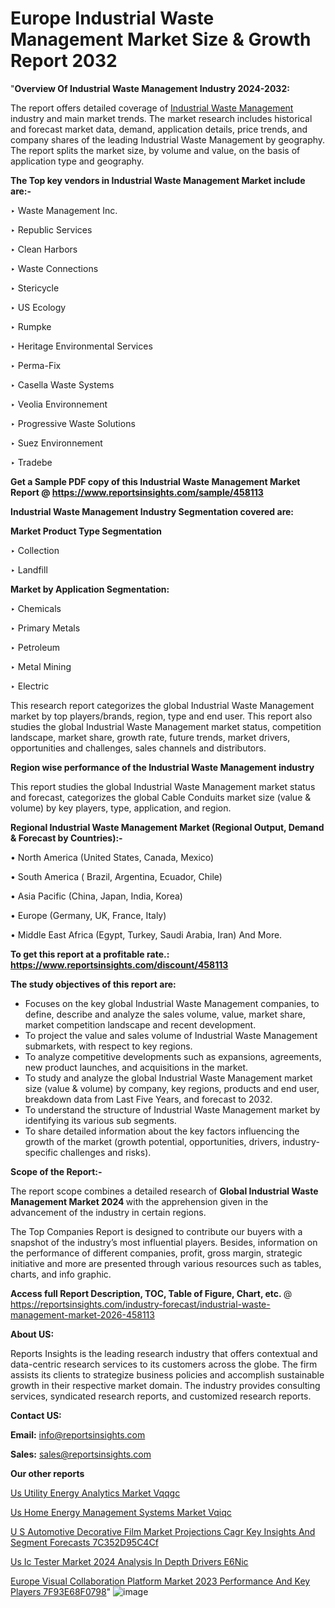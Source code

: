 # Europe Industrial Waste Management Market Size & Growth Report 2032

 "<strong>Overview Of Industrial Waste Management Industry 2024-2032:</strong>

The report offers detailed coverage of <a href=https://www.reportsinsights.com/sample/458113>Industrial Waste Management</a> industry and main market trends. The market research includes historical and forecast market data, demand, application details, price trends, and company shares of the leading Industrial Waste Management by geography. The report splits the market size, by volume and value, on the basis of application type and geography.

<strong>The Top key vendors in Industrial Waste Management Market include are:- </strong>

‣ Waste Management Inc.

‣ Republic Services

‣ Clean Harbors

‣ Waste Connections

‣ Stericycle

‣ US Ecology

‣ Rumpke

‣ Heritage Environmental Services

‣ Perma-Fix

‣ Casella Waste Systems

‣ Veolia Environnement

‣ Progressive Waste Solutions

‣ Suez Environnement

‣ Tradebe

<strong>Get a Sample PDF copy of this Industrial Waste Management Market Report </strong><strong>@ <a href=https://www.reportsinsights.com/sample/458113 style=color:#0000ff;>https://www.reportsinsights.com/sample/458113</a> </strong>

<strong>Industrial Waste Management Industry Segmentation covered are:</strong>

<strong>Market Product Type Segmentation</strong>

‣ Collection

‣ Landfill

<strong>Market by Application Segmentation:</strong>

‣ Chemicals

‣ Primary Metals

‣ Petroleum

‣ Metal Mining

‣ Electric

This research report categorizes the global Industrial Waste Management market by top players/brands, region, type and end user. This report also studies the global Industrial Waste Management market status, competition landscape, market share, growth rate, future trends, market drivers, opportunities and challenges, sales channels and distributors.

<strong>Region wise performance of the Industrial Waste Management industry</strong><strong> </strong>

This report studies the global Industrial Waste Management market status and forecast, categorizes the global Cable Conduits market size (value &amp; volume) by key players, type, application, and region. 

<strong>Regional Industrial Waste Management Market (Regional Output, Demand &amp; Forecast by Countries):-</strong>

• North America (United States, Canada, Mexico)

• South America ( Brazil, Argentina, Ecuador, Chile)

• Asia Pacific (China, Japan, India, Korea)

• Europe (Germany, UK, France, Italy)

• Middle East Africa (Egypt, Turkey, Saudi Arabia, Iran) And More.

<strong>To get this report at a profitable rate.: <a href=https://www.reportsinsights.com/discount/458113 style=color:#0000ff;>https://www.reportsinsights.com/discount/458113</a></strong>

<strong>The study objectives of this report are:</strong>
<ul>
  <li>Focuses on the key global Industrial Waste Management companies, to define, describe and analyze the sales volume, value, market share, market competition landscape and recent development.</li>
  <li>To project the value and sales volume of Industrial Waste Management submarkets, with respect to key regions.</li>
  <li>To analyze competitive developments such as expansions, agreements, new product launches, and acquisitions in the market.</li>
  <li>To study and analyze the global Industrial Waste Management market size (value &amp; volume) by company, key regions, products and end user, breakdown data from Last Five Years, and forecast to 2032.</li>
  <li>To understand the structure of Industrial Waste Management market by identifying its various sub segments.</li>
  <li>To share detailed information about the key factors influencing the growth of the market (growth potential, opportunities, drivers, industry-specific challenges and risks).</li>
</ul>
<strong>Scope of the Report:-</strong><strong> </strong>

The report scope combines a detailed research of <strong>Global Industrial Waste Management Market 2024 </strong>with the apprehension given in the advancement of the industry in certain regions.

The Top Companies Report is designed to contribute our buyers with a snapshot of the industry’s most influential players. Besides, information on the performance of different companies, profit, gross margin, strategic initiative and more are presented through various resources such as tables, charts, and info graphic.

<strong>Access full Report Description, TOC, Table of Figure, Chart, etc. </strong>@   <a href=https://reportsinsights.com/industry-forecast/industrial-waste-management-market-2026-458113 style=color:#0000ff;>https://reportsinsights.com/industry-forecast/industrial-waste-management-market-2026-458113</a>

<strong>About US:</strong>

Reports Insights is the leading research industry that offers contextual and data-centric research services to its customers across the globe. The firm assists its clients to strategize business policies and accomplish sustainable growth in their respective market domain. The industry provides consulting services, syndicated research reports, and customized research reports.

<strong>Contact US:</strong>

<p class=""""><b>Email:</b> <a href=mailto:info@reportsinsights.com>info@reportsinsights.com</a></p>
<p class=""""><b>Sales:</b> <a href=mailto:sales@reportsinsights.com>sales@reportsinsights.com</a></p>

<strong>Our other reports</strong>

<a href=https://www.linkedin.com/pulse/us-utility-energy-analytics-market-vqqgc/>Us Utility Energy Analytics Market Vqqgc</a>

<a href=https://www.linkedin.com/pulse/us-home-energy-management-systems-market-vqiqc/>Us Home Energy Management Systems Market Vqiqc</a>

<a href=https://medium.com/@amanmandal1286/u-s-automotive-decorative-film-market-projections-cagr-key-insights-and-segment-forecasts-7c352d95c4cf>U S Automotive Decorative Film Market Projections Cagr Key Insights And Segment Forecasts 7C352D95C4Cf</a>

<a href=https://www.linkedin.com/pulse/us-ic-tester-market-2024-analysis-in-depth-drivers-e6nic/>Us Ic Tester Market 2024 Analysis In Depth Drivers E6Nic</a>

<a href=https://medium.com/@d7298290/europe-visual-collaboration-platform-market-2023-performance-and-key-players-7f93e68f0798>Europe Visual Collaboration Platform Market 2023 Performance And Key Players 7F93E68F0798</a>"
![image](https://github.com/daminid12/RImarketresearch/assets/158430485/abab5f37-95d1-4215-b31a-c27da11533e5)
